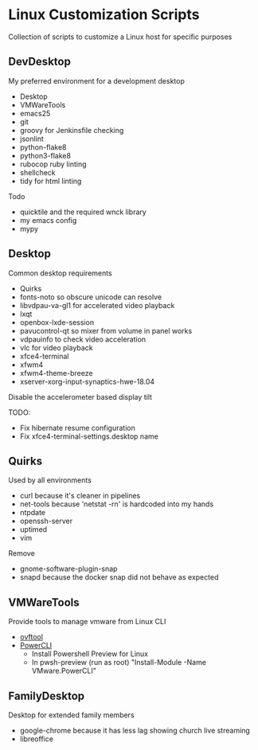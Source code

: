 # Linux Customization Scripts

Collection of scripts to customize a Linux host for specific purposes

## DevDesktop

My preferred environment for a development desktop
* Desktop
* VMWareTools
* emacs25
* git
* groovy for Jenkinsfile checking
* jsonlint
* python-flake8
* python3-flake8
* rubocop ruby linting
* shellcheck
* tidy for html linting

Todo
* quicktile and the required wnck library
* my emacs config
* mypy

## Desktop

Common desktop requirements
* Quirks
* fonts-noto so obscure unicode can resolve
* libvdpau-va-gl1 for accelerated video playback
* lxqt
* openbox-lxde-session
* pavucontrol-qt so mixer from volume in panel works
* vdpauinfo to check video acceleration
* vlc for video playback
* xfce4-terminal
* xfwm4
* xfwm4-theme-breeze
* xserver-xorg-input-synaptics-hwe-18.04

Disable the accelerometer based display tilt

TODO:
* Fix hibernate resume configuration
* Fix xfce4-terminal-settings.desktop name

## Quirks

Used by all environments
* curl because it's cleaner in pipelines
* net-tools because 'netstat -rn' is hardcoded into my hands
* ntpdate
* openssh-server
* uptimed
* vim

Remove
* gnome-software-plugin-snap
* snapd because the docker snap did not behave as expected

## VMWareTools

Provide tools to manage vmware from Linux CLI
* [ovftool](https://code.vmware.com/web/tool/4.3.0/ovf)
* [PowerCLI](https://www.altaro.com/vmware/install-powercli-ubuntu-linux-18-04-lts/)
  * Install Powershell Preview for Linux
  * In pwsh-preview (run as root) "Install-Module -Name VMware.PowerCLI"

## FamilyDesktop

Desktop for extended family members
* google-chrome because it has less lag showing church live streaming
* libreoffice

## 
